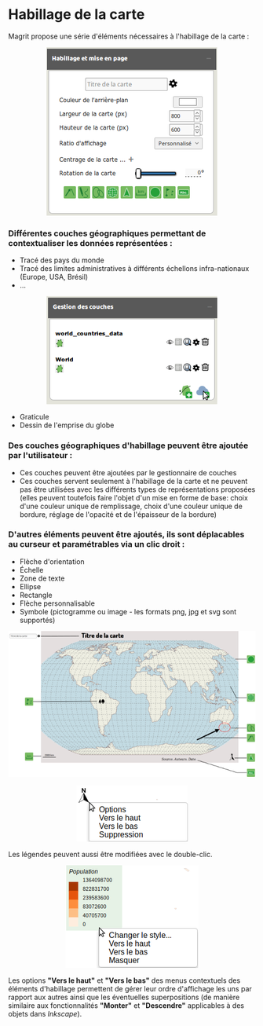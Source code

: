 # Habillage de la carte


Magrit propose une série d'éléments nécessaires à l'habillage de la carte :
<p style="text-align: center;">
<img src="img/win_hab_fr.png" alt="Dialogue d'habillage"/>
</p>




### Différentes couches géographiques permettant de contextualiser les données représentées :

- Tracé des pays du monde
- Tracé des limites administratives à différents échellons infra-nationaux (Europe, USA, Brésil)
- ...

<p style="text-align: center;">
<img src="img/win_hablayer_fr.png" alt="Layer additionnels"/>
</p>

- Graticule
- Dessin de l'emprise du globe


### Des couches géographiques d'habillage peuvent être ajoutée par l'utilisateur :

- Ces couches peuvent être ajoutées par le gestionnaire de couches
- Ces couches servent seulement à l'habillage de la carte et ne peuvent pas être utilisées avec les différents types de représentations proposées
(elles peuvent toutefois faire l'objet d'un mise en forme de base: choix d'une couleur unique de remplissage, choix d'une couleur unique de bordure, réglage de l'opacité et de l'épaisseur de la bordure)

### D'autres éléments peuvent être ajoutés, ils sont déplacables au curseur et paramétrables via un clic droit :

- Flèche d'orientation
- Échelle
- Zone de texte
- Ellipse
- Rectangle
- Flèche personnalisable
- Symbole (pictogramme ou image - les formats png, jpg et svg sont supportés)

<p style="text-align: center;">
<img src="img/example_mise_en_page.png" alt="Éléments de mise en page"/>
</p>

<p style="text-align: center;">
<img src="img/contextmenu_northArrow.png" alt="Menu contextuel"/>
</p>

Les légendes peuvent aussi être modifiées avec le double-clic.

<p style="text-align: center;">
<img src="img/contextmenu_legend.png" alt="Menu contextuel"/>
</p>

Les options **"Vers le haut"** et **"Vers le bas"** des menus contextuels des éléments d'habillage permettent de gérer leur ordre d'affichage les uns par rapport aux autres ainsi que les éventuelles superpositions (de manière similaire aux fonctionnalités **"Monter"** et **"Descendre"** applicables à des objets dans *Inkscape*).
